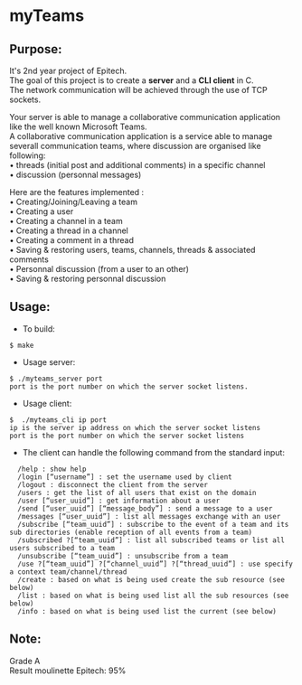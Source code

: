 # myTeams
## Purpose:
It's 2nd year project of Epitech.<br/>
The goal of this project is to create a **server** and a **CLI client** in C.<br/>
The network communication will be achieved through the use of TCP sockets.<br/>

Your server is able to manage a collaborative communication application like the well known Microsoft Teams.<br/>
A collaborative communication application is a service able to manage severall communication teams, where discussion are organised like following:<br/>
• threads (initial post and additional comments) in a specific channel<br/>
• discussion (personnal messages)<br/>

Here are the features implemented : <br/>
• Creating/Joining/Leaving a team<br/>
• Creating a user<br/>
• Creating a channel in a team<br/>
• Creating a thread in a channel<br/>
• Creating a comment in a thread<br/>
• Saving & restoring users, teams, channels, threads & associated comments<br/>
• Personnal discussion (from a user to an other)<br/>
• Saving & restoring personnal discussion<br/>

## Usage:

- To build:
```
$ make
```

 - Usage server:
```
$ ./myteams_server port
port is the port number on which the server socket listens.
```

 - Usage client:
```
$  ./myteams_cli ip port
ip is the server ip address on which the server socket listens
port is the port number on which the server socket listens
```

 - The client can handle the following command from the standard input:
```
  /help : show help
  /login [“username”] : set the username used by client
  /logout : disconnect the client from the server
  /users : get the list of all users that exist on the domain
  /user [“user_uuid”] : get information about a user
  /send [“user_uuid”] [“message_body”] : send a message to a user
  /messages [“user_uuid”] : list all messages exchange with an user
  /subscribe [“team_uuid”] : subscribe to the event of a team and its sub directories (enable reception of all events from a team)
  /subscribed ?[“team_uuid”] : list all subscribed teams or list all users subscribed to a team
  /unsubscribe [“team_uuid”] : unsubscribe from a team
  /use ?[“team_uuid”] ?[“channel_uuid”] ?[“thread_uuid”] : use specify a context team/channel/thread
  /create : based on what is being used create the sub resource (see below)
  /list : based on what is being used list all the sub resources (see below)
  /info : based on what is being used list the current (see below)
```

## Note:
Grade A<br/>
Result moulinette Epitech: 95%

